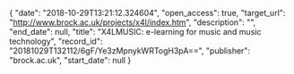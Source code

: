{
  "date": "2018-10-29T13:21:12.324604", 
  "open_access": true, 
  "target_url": "http://www.brock.ac.uk/projects/x4l/index.htm", 
  "description": "", 
  "end_date": null, 
  "title": "X4LMUSIC: e-learning for music and music technology", 
  "record_id": "20181029T132112/6gF/Ye3zMpnykWRTogH3pA==", 
  "publisher": "brock.ac.uk", 
  "start_date": null
}

